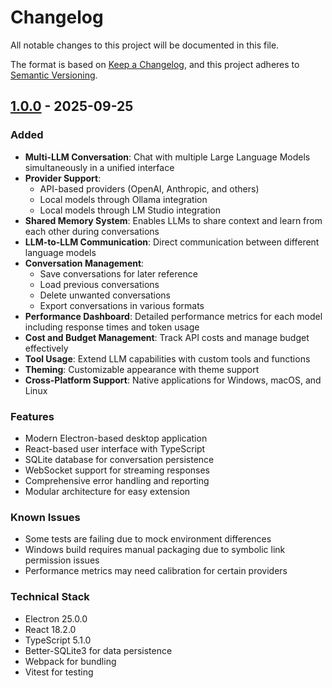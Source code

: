 # Changelog

All notable changes to this project will be documented in this file.

The format is based on [Keep a Changelog](https://keepachangelog.com/en/1.0.0/),
and this project adheres to [Semantic Versioning](https://semver.org/spec/v2.0.0.html).

## [1.0.0] - 2025-09-25

### Added
- **Multi-LLM Conversation**: Chat with multiple Large Language Models simultaneously in a unified interface
- **Provider Support**:
  - API-based providers (OpenAI, Anthropic, and others)
  - Local models through Ollama integration
  - Local models through LM Studio integration
- **Shared Memory System**: Enables LLMs to share context and learn from each other during conversations
- **LLM-to-LLM Communication**: Direct communication between different language models
- **Conversation Management**:
  - Save conversations for later reference
  - Load previous conversations
  - Delete unwanted conversations
  - Export conversations in various formats
- **Performance Dashboard**: Detailed performance metrics for each model including response times and token usage
- **Cost and Budget Management**: Track API costs and manage budget effectively
- **Tool Usage**: Extend LLM capabilities with custom tools and functions
- **Theming**: Customizable appearance with theme support
- **Cross-Platform Support**: Native applications for Windows, macOS, and Linux

### Features
- Modern Electron-based desktop application
- React-based user interface with TypeScript
- SQLite database for conversation persistence
- WebSocket support for streaming responses
- Comprehensive error handling and reporting
- Modular architecture for easy extension

### Known Issues
- Some tests are failing due to mock environment differences
- Windows build requires manual packaging due to symbolic link permission issues
- Performance metrics may need calibration for certain providers

### Technical Stack
- Electron 25.0.0
- React 18.2.0
- TypeScript 5.1.0
- Better-SQLite3 for data persistence
- Webpack for bundling
- Vitest for testing

[1.0.0]: https://github.com/jaysalomon/MultiLLM/releases/tag/v1.0.0
